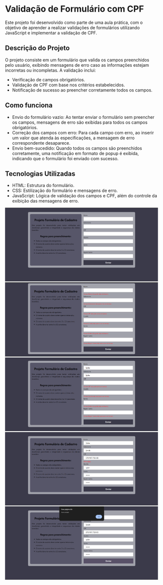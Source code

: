 # Validação de Formulário com CPF

Este projeto foi desenvolvido como parte de uma aula prática, com o objetivo de aprender a realizar validações de formulários utilizando JavaScript e implementar a validação de CPF.

## Descrição do Projeto
O projeto consiste em um formulário que valida os campos preenchidos pelo usuário, exibindo mensagens de erro caso as informações estejam incorretas ou incompletas. A validação inclui:

* Verificação de campos obrigatórios.
* Validação de CPF com base nos critérios estabelecidos.
* Notificação de sucesso ao preencher corretamente todos os campos.

## Como funciona

* Envio do formulário vazio: Ao tentar enviar o formulário sem preencher os campos, mensagens de erro são exibidas para todos os campos obrigatórios.
* Correção dos campos com erro: Para cada campo com erro, ao inserir um valor que atenda às especificações, a mensagem de erro correspondente desaparece.
* Envio bem-sucedido: Quando todos os campos são preenchidos corretamente, uma notificação em formato de popup é exibida, indicando que o formulário foi enviado com sucesso.
  
## Tecnologias Utilizadas

* HTML: Estrutura do formulário.
* CSS: Estilização do formulário e mensagens de erro.
* JavaScript: Lógica de validação dos campos e CPF, além do controle da exibição das mensagens de erro.

![Capa](./assets/img/projeto.png)
![Erro 1](./assets/img/com-erro.png)
![Erro 2](./assets/img/erro-2.png)
![Erro CPF](./assets/img/erro-cpf.png)
![Form Enviado](./assets/img/form-enviado.png)
